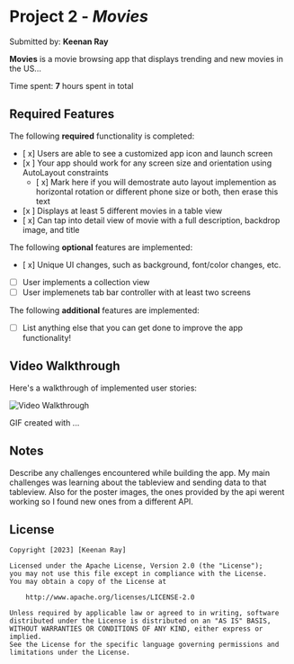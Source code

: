 # Project 2 - *Movies*

Submitted by: **Keenan Ray**

**Movies** is a movie browsing app that displays trending and new movies in the US... 

Time spent: **7** hours spent in total

## Required Features

The following **required** functionality is completed:

- [ x] Users are able to see a customized app icon and launch screen
- [x ] Your app should work for any screen size and orientation using AutoLayout constraints
  - [ x] Mark here if you will demostrate auto layout implemention as horizontal rotation or different phone size or both, then erase this text
- [x ] Displays at least 5 different movies in a table view
- [ x] Can tap into detail view of movie with a full description, backdrop image, and title
 
The following **optional** features are implemented:

- [ x] Unique UI changes, such as background, font/color changes, etc.
- [ ] User implements a collection view
- [ ] User implemenets tab bar controller with at least two screens

The following **additional** features are implemented:

- [ ] List anything else that you can get done to improve the app functionality!

## Video Walkthrough

Here's a walkthrough of implemented user stories:

<img src='https://github.com/KayoCodes/codepathUnit2project/blob/main/Movies.gif' title='Video Walkthrough' width='' alt='Video Walkthrough' />

<!-- Replace this with whatever GIF tool you used! -->
GIF created with ...  
<!-- Recommended tools:
[Kap](https://getkap.co/) for macOS
[ScreenToGif](https://www.screentogif.com/) for Windows
[peek](https://github.com/phw/peek) for Linux. -->

## Notes

Describe any challenges encountered while building the app.
My main challenges was learning about the tableview and sending data to that tableview. Also for the poster images, the ones provided by the api werent working so I found new ones from a different API.

## License

    Copyright [2023] [Keenan Ray]

    Licensed under the Apache License, Version 2.0 (the "License");
    you may not use this file except in compliance with the License.
    You may obtain a copy of the License at

        http://www.apache.org/licenses/LICENSE-2.0

    Unless required by applicable law or agreed to in writing, software
    distributed under the License is distributed on an "AS IS" BASIS,
    WITHOUT WARRANTIES OR CONDITIONS OF ANY KIND, either express or implied.
    See the License for the specific language governing permissions and
    limitations under the License.
